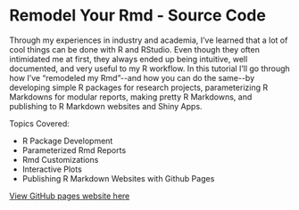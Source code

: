 # Remodel Your Rmd - Source Code

Through my experiences in industry and academia, I’ve learned that a lot of cool things can be done with R and RStudio. Even though they often intimidated me at first, they always ended up being intuitive, well documented, and very useful to my R workflow. In this tutorial I’ll go through how I’ve “remodeled my Rmd”--and how you can do the same--by developing simple R packages for research projects, parameterizing R Markdowns for modular reports, making pretty R Markdowns, and publishing to R Markdown websites and Shiny Apps.

Topics Covered:

- R Package Development
- Parameterized Rmd Reports
- Rmd Customizations
- Interactive Plots
- Publishing R Markdown Websites with Github Pages

[View GitHub pages website here](https://jennalandy.github.io/remodel-your-rmd/)
